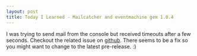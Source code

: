 ```yaml
---
layout: post
title: Today I Learned - Mailcatcher and eventmachine gem 1.0.4
---
```


I was trying to send mail from the console but received timeouts after a few seconds.
Checkout the related issue on [github](https://github.com/sj26/mailcatcher/issues/182). There seems to be a fix so you might want to change to the latest pre-release. :)
